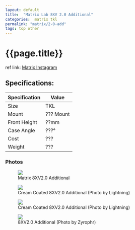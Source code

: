 ```yaml
---
layout: default
title:  "Matrix Lab 8XV 2.0 Additional"
categories:  matrix tkl
permalink: "matrix/2-0-add"
tags: top other
---
```

# {{page.title}}

ref link: [Matrix Instagram](https://www.instagram.com/matrixlab_cain/)


## Specifications:

| Specification | Value |
|---|---|
| Size | TKL |
| Mount | ??? Mount |
| Front Height | ??mm |
| Case Angle | ???° |
| Cost | ??? |
| Weight | ??? |

### Photos

<figure>
  <img src="{{ 'assets/images/matrix/2.0.add/matrix.2.0.add.png' | relative_url }}">
  <figcaption>Matrix 8XV2.0 Additional</figcaption>
</figure>

<figure>
  <img src="{{ 'assets/images/matrix/2.0.add/2.0.add.lightning.png' | relative_url }}">
  <figcaption>Cream Coated 8XV2.0 Additional (Photo by Lightning)</figcaption>
</figure>

<figure>
  <img src="{{ 'assets/images/matrix/2.0.add/2.0.add.lightning.1.png' | relative_url }}">
  <figcaption>Cream Coated 8XV2.0 Additional (Photo by Lightning)</figcaption>
</figure>

<figure>
  <img src="{{ 'assets/images/matrix/2.0.add/matrix.2.0.add.zyrophr.png' | relative_url }}">
  <figcaption>8XV2.0 Additional (Photo by Zyrophr)</figcaption>
</figure>
